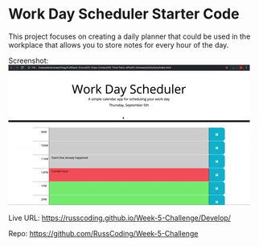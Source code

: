 # Work Day Scheduler Starter Code
This project focuses on creating a daily planner that could be used in the workplace that allows you to store notes for every hour of the day.

Screenshot:
![screenshot](./Develop/assets/05-third-party-apis-homework-demo.gif)

Live URL: https://russcoding.github.io/Week-5-Challenge/Develop/

Repo: https://github.com/RussCoding/Week-5-Challenge